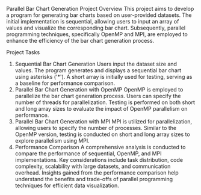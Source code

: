 Parallel Bar Chart Generation Project
Overview
This project aims to develop a program for generating bar charts based on user-provided datasets. The initial implementation is sequential, allowing users to input an array of values and visualize the corresponding bar chart. Subsequently, parallel programming techniques, specifically OpenMP and MPI, are employed to enhance the efficiency of the bar chart generation process.

Project Tasks
1. Sequential Bar Chart Generation
Users input the dataset size and values.
The program generates and displays a sequential bar chart using asterisks ('*').
A short array is initially used for testing, serving as a baseline for performance comparison.
2. Parallel Bar Chart Generation with OpenMP
OpenMP is employed to parallelize the bar chart generation process.
Users can specify the number of threads for parallelization.
Testing is performed on both short and long array sizes to evaluate the impact of OpenMP parallelism on performance.
3. Parallel Bar Chart Generation with MPI
MPI is utilized for parallelization, allowing users to specify the number of processes.
Similar to the OpenMP version, testing is conducted on short and long array sizes to explore parallelism using MPI.
4. Performance Comparison
A comprehensive analysis is conducted to compare the performance of sequential, OpenMP, and MPI implementations.
Key considerations include task distribution, code complexity, scalability with large datasets, and communication overhead.
Insights gained from the performance comparison help understand the benefits and trade-offs of parallel programming techniques for efficient data visualization.
